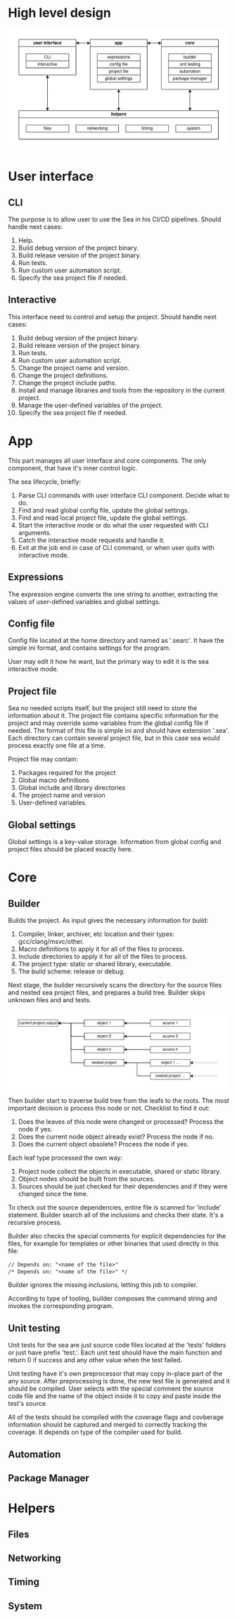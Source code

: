 # High level design

![components](components.png)

# User interface

## CLI

The purpose is to allow user to use the Sea in his CI/CD pipelines. Should handle next cases:

1. Help.
2. Build debug version of the project binary.
3. Build release version of the project binary.
4. Run tests.
5. Run custom user automation script.
6. Specify the sea project file if needed.

## Interactive

This interface need to control and setup the project. Should handle next cases:

1. Build debug version of the project binary.
2. Build release version of the project binary.
4. Run tests.
5. Run custom user automation script.
6. Change the project name and version.
7. Change the project definitions.
8. Change the project include paths.
9. Install and manage libraries and tools from the repository in the current project.
10. Manage the user-defined variables of the project.
11. Specify the sea project file if needed.

# App

This part manages all user interface and core components. The only component, that have it's inner control logic.

The sea lifecycle, briefly:

1. Parse CLI commands with user interface CLI component. Decide what to do.
2. Find and read global config file, update the global settings.
3. Find and read local project file, update the global settings.
4. Start the interactive mode or do what the user requested with CLI arguments.
5. Catch the interactive mode requests and handle it.
6. Exit at the job end in case of CLI command, or when user quits with interactive mode.

## Expressions

The expression engine converts the one string to another, extracting the values of user-defined variables and global settings.

## Config file

Config file located at the home directory and named as '.searc'. It have the simple ini format, and contains settings for the program.

User may edit it how he want, but the primary way to edit it is the sea interactive mode.

## Project file

Sea no needed scripts itself, but the project still need to store the information about it. The project file contains specific information for the project and may override some variables from the global config file if needed. The format of this file is simple ini and should have extension '.sea'. Each directory can contain several project file, but in this case sea would process exactly one file at a time.

Project file may contain:
1. Packages required for the project
2. Global macro definitions
3. Global include and library directories
4. The project name and version
5. User-defined variables.

## Global settings

Global settings is a key-value storage. Information from global config and project files should be placed exactly here.

# Core

## Builder

Builds the project. As input gives the necessary information for build:

1. Compiler, linker, archiver, etc location and their types: gcc/clang/msvc/other.
2. Macro definitions to apply it for all of the files to process.
3. Include directories to apply it for all of the files to process.
4. The project type: static or shared library, executable.
5. The build scheme: release or debug.

Next stage, the builder recursively scans the directory for the source files and nested sea project files, and prepares a build tree. Builder skips unknown files and and tests.

![build tree](build_tree.png)

Then builder start to traverse build tree from the leafs to the roots. The most important decision is process this node or not. Checklist to find it out:

1. Does the leaves of this node were changed or processed? Process the node if yes.
2. Does the current node object already exist? Process the node if no.
3. Does the current object obsolete? Process the node if yes.

Each leaf type processed the own way:
1. Project node collect the objects in executable, shared or static library.
2. Object nodes should be built from the sources.
3. Sources should be just checked for their dependencies and if they were changed since the time.

To check out the source dependencies, entire file is scanned for 'include' statement. Builder search all of the inclusions and checks their state. It's a recursive process.

Builder also checks the special comments for explicit dependencies for the files, for example for templates or other binaries that used directly in this file:

```
// Depends on: "<name of the file>"
/* Depends on: "<name of the file>" */
```

Builder ignores the missing inclusions, letting this job to compiler.

According to type of tooling, builder composes the command string and invokes the corresponding program. 

## Unit testing

Unit tests for the sea are just source code files located at the 'tests' folders or just have prefix 'test.'. Each unit test should have the main function and return 0 if success and any other value when the test failed.

Unit testing have it's own preprocessor that may copy in-place part of the any source. After preprocessing is done, the new test file is generated and it should be compiled. User selects with the special comment the source code file and the name of the object inside it to copy and paste inside the test's source.

All of the tests should be compiled with the coverage flags and covberage information should be captured and merged to correctly tracking the coverage. It depends on type of the compiler used for build.

## Automation

## Package Manager

# Helpers

## Files

## Networking

## Timing

## System
